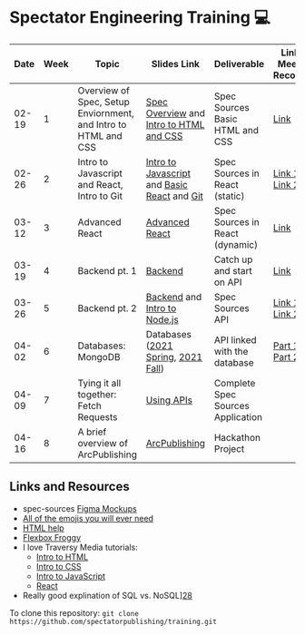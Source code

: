 # Spectator Engineering Training :computer:

| Date | Week | Topic | Slides Link | Deliverable | Link to Meeting Recording | EM |
| --- | --- | --- | --- | --- | --- | --- |
| 02-19 | 1 | Overview of Spec, Setup Enviornment, and Intro to HTML and CSS | [Spec Overview][1] and [Intro to HTML and CSS][2] | Spec Sources Basic HTML and CSS | [Link][3]| Erin | 
| 02-26 | 2 | Intro to Javascript and React, Intro to Git | [Intro to Javascript][4] and [Basic React][5] and [Git][6] | Spec Sources in React (static) | [Link 1][7], [Link 2][8] | Caroline |
| 03-12 | 3 | Advanced React | [Advanced React][9] | Spec Sources in React (dynamic) | [Link][10] | Erin | 
| 03-19 | 4 | Backend pt. 1 | [Backend][11] | Catch up and start on API | [Link][12] | Yu-Chen |
| 03-26 | 5 | Backend pt. 2 | [Backend][13] and [Intro to Node.js][14] | Spec Sources API | [Link 1][15], [Link 2][16] | Francesca |
| 04-02 | 6 | Databases: MongoDB | Databases ([2021 Spring][17], [2021 Fall][18])| API linked with the database | [Part 1][30], [Part 2][31] | Yunlan |
| 04-09 | 7 | Tying it all together: Fetch Requests | [Using APIs][19] | Complete Spec Sources Application | | Laura |
| 04-16 | 8 | A brief overview of ArcPublishing | [ArcPublishing][20] | Hackathon Project |  | Erin |

## Links and Resources

- spec-sources [Figma Mockups][29]
- [All of the emojis you will ever need][21]
- [HTML help][22]
- [Flexbox Froggy][23]
- I love Traversy Media tutorials:
  - [Intro to HTML][24]
  - [Intro to CSS][25]
  - [Intro to JavaScript][26]
  - [React][27]
- Really good explination of SQL vs. NoSQL][28]


To clone this repository:
`git clone https://github.com/spectatorpublishing/training.git`


<!-- Links to taining PPTs -->
[1]: https://docs.google.com/presentation/d/18BK22ONbI4FlkKyrp7SkQc_FgFPYBim75shaHAu-YLA/edit?usp=sharing   "Spec Overview PPT"
[2]: https://docs.google.com/presentation/d/1UasEgAn-pmmOke6d_QfOh9bKDnASUNwXtaKLxMnAZu4/edit?usp=sharing   "Intro to HTML and CSS PPT"
[4]: https://docs.google.com/presentation/d/1ZdvsbhUxTANFl2P1xppMcT49mak08gvFjxO06kFWYkM/edit?usp=sharing   "Intro to JavaScript PPT"
[5]: https://docs.google.com/presentation/d/1QvmYgZIw12dPkroMbzhsLc1Xfgs8EjKtWW0ouQFUBWU/edit?usp=sharing   "Basic React PPT"
[6]: https://docs.google.com/presentation/d/108E-x5ilgn7qnA91_Kj4mG3-iVRUG7xublKCzfEtBcA/edit?usp=sharing   "Git tutorial PPT"
[9]: https://docs.google.com/presentation/d/109h98pvCjivxpGiUvS41ptb9upsWtJOSV3MSq31cDpI/edit?usp=sharing   "Advanced React PPT"
[11]: https://docs.google.com/presentation/d/1_B2j1PoEz6sAXqUzVD4LUp5uOKNFioTp0iVxHIFZKBs/edit?usp=sharing  "Backend 1 PPT"
[13]: https://docs.google.com/presentation/d/1_B2j1PoEz6sAXqUzVD4LUp5uOKNFioTp0iVxHIFZKBs/edit?usp=sharing  "Backend 2 PPT"
[14]: https://docs.google.com/presentation/d/1950JBO88AL_gMiblnu32qCbQ9p8JpP-VKVfSK-ySXoA/edit?usp=sharing  "Intro to Node.js PPT"
[17]: https://docs.google.com/presentation/d/18kOuwIx78VhuUiNEGY3cvIeRKozTH6NfSH-pzB0D1CA/edit?usp=sharing "Databases 2021 Spring PPT"
[18]: https://docs.google.com/presentation/d/1Y7undGDx02xcicf8tUq8mPzj8ohdzrRs4rbrzUK6B2Y/edit?usp=sharing "Databases 2021 Fall PPT"
[19]: https://docs.google.com/presentation/d/11bajh_TN5W9us4MkwyEkQGhhv8JSPP8SZrprFym2DA4/edit?usp=sharing  "Using APIs PPT"
[20]: https://docs.google.com/presentation/d/1e6bRwxYTGyfXXYH-e527HM7pS-ZhF6HvWjNeDhI-xds/edit?usp=sharing  "Arcpublishing PPT"


<!-- Links to Training Recordings -->
[3]: https://columbiauniversity.zoom.us/rec/play/r8J08oFxwwQnv6Xyuj4f0uZ83LXsWd_tuKw1IFsdYWbdo-pFfr0dnEzOUFwJNLWNmHD9nfw--qZ_oMJX.AvZV2-bAhOTGs1PZ?continueMode=true&_x_zm_rtaid=bU6vkAWoSCyylUW28YPJfw.1633568317265.8afde2163c73ec225a5707f3eee2dd2e&_x_zm_rhtaid=503       "Week 1 recording"
[7]: https://columbiauniversity.zoom.us/rec/share/PXm8C3EIFAofT0vvA-Nv-Xa0899faXjfOQhHFF6oTXhzkW5Pmy_tvYYE6T8hItgi.HPMBjBC4HBGL47D1   "Week 2 recording 1"
[8]: https://columbiauniversity.zoom.us/rec/share/MegOPsvH9xjsVnYHYyAyAUKuiH43kyG9k0ZonbvXqGjkLvqXG-jT78J9JmDbB0xQ.zsugKs-i31ytBsAH   "Week 2 recording 2"
[10]: https://columbiauniversity.zoom.us/rec/share/HBkAMzX0YRXEtB0gtMH2Je6KnXTIiB-y18DeZV25aigNtSqOdoInZQ81isJ3t3H8.czevZQ6caqPr3fcz  "Week 3 recording"
[12]: https://columbiauniversity.zoom.us/rec/share/SEet9TZc9RH1ZQHzFLZD7AASZ9QrQiuXOizpZjwbv9nNptmBKFOCfwwzK8m2B_cz.FhsT6l3xUEY7gWBO  "Week 4 recording"
[15]: https://drive.google.com/file/d/1Lzk1yOmjKEgfIpxwiHoBS9kTG2jccmUj/view?usp=sharing                                              "Week 5 recording 1"
[16]: https://drive.google.com/file/d/185p1lTCF1fxiGMTKpwst2oJoMMpakW_M/view?usp=sharing                                              "Week 5 recording 2"
[30]: https://drive.google.com/file/d/1M8fp_MWOofLV7x1HO4Bws-Ehk3A89x6T/view?usp=sharing                                              "Week 6 recording part 1"
[31]: https://drive.google.com/file/d/1psBkL3QW3mtRsYpbGU9ZOTTjEoJ1t9nP/view?usp=sharing                                              "Week 6 recording part 2"


<!-- Resources -->
[21]: https://gist.github.com/rxaviers/7360908  "emojis"
[22]: https://www.w3schools.com/html/default.asp  "HTML resources"
[23]: https://flexboxfroggy.com/  "Flexbox Froggy"
[24]: https://www.youtube.com/watch?v=UB1O30fR-EE&list=PLillGF-RfqbZTASqIqdvm1R5mLrQq79CU   "Traversy Media Tutorial - HTML"
[25]: https://www.youtube.com/watch?v=yfoY53QXEnI&list=PLillGF-RfqbZTASqIqdvm1R5mLrQq79CU&index=2   "Traversy Media Tutorial - CSS"
[26]: https://www.youtube.com/watch?v=hdI2bqOjy3c&list=PLillGF-RfqbbnEGy3ROiLWk7JMCuSyQtX   "Traversy Media Tutorial - JavaScript"
[27]: https://www.youtube.com/watch?v=w7ejDZ8SWv8   "Traversy Media Tutorial - React.js"
[28]: https://www.mongodb.com/nosql-explained/nosql-vs-sql  "SQL vs NoSQL"
[29]: https://www.figma.com/file/Ptm7BvMduyqaGEcYBKzSZG/Trainee-Project?node-id=0%3A1   "Spec-sources Figma mockup"
